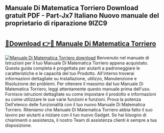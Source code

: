 ## Manuale Di Matematica Torriero Download gratuit PDF - Part-Jx7 Italiano Nuovo manuale del proprietario di riparazione 9lZC9

# <h2><a href="http://dfafl5.blite.top/?on=Manuale+Di+Matematica+Torriero">🔗Download 👉🔴 Manuale Di Matematica Torriero</a></h2>

[![Manuale Di Matematica Torriero download](https://i.imgur.com/lujVjoI.png)](http://dfafl5.blite.top/?on=Manuale+Di+Matematica+Torriero)
Benvenuto nel manuale di Istruzioni per il tuo Manuale Di Matematica Torriero appena acquistato. Questa guida completa è progettata per aiutarti a padroneggiare le caratteristiche e le capacità del tuo Prodotto. All'interno troverai informazioni dettagliate su Installazione, utilizzo, Manutenzione e Risoluzione dei problemi. Per ottenere il massimo dal tuo Manuale Di Matematica Torriero, leggi attentamente questo manuale prima dell'uso. Fornisce istruzioni dettagliate su come impostare il prodotto e informazioni su come utilizzare le sue varie funzioni e funzioni. Prova la potenza Dell'elenco delle funzionalità con il tuo nuovo Manuale Di Matematica Torriero. Riteniamo che Manuale Di Matematica Torriero abbia fatto il suo lavoro per aiutarti a iniziare con il tuo nuovo Gadget. Se hai bisogno di chiarimenti o assistenza, il nostro Team di assistenza clienti è sempre a tua disposizione.
